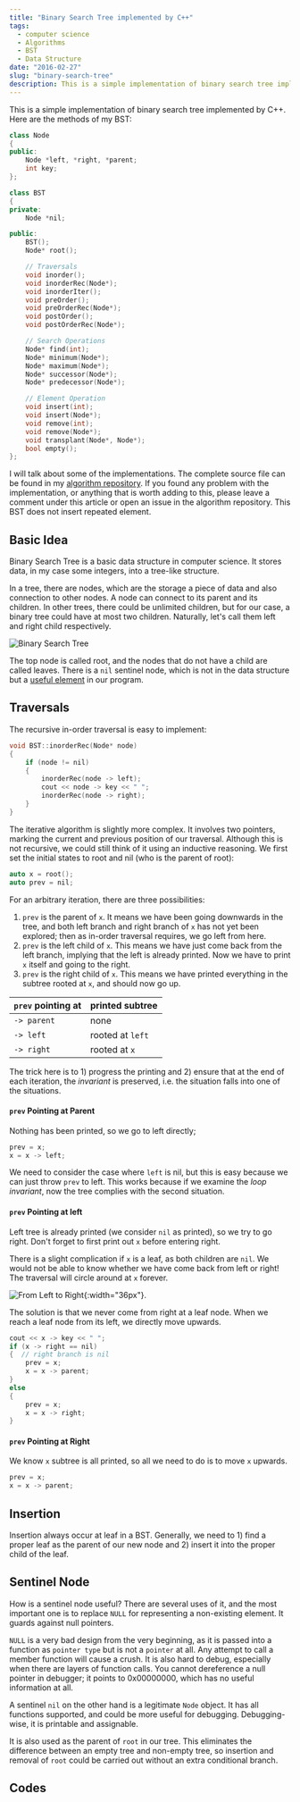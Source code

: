 ```yaml
---
title: "Binary Search Tree implemented by C++"
tags:
  - computer science
  - Algorithms
  - BST
  - Data Structure
date: "2016-02-27"
slug: "binary-search-tree"
description: This is a simple implementation of binary search tree implemented by C++. 
---
```


This is a simple implementation of binary search tree implemented by C++. Here are the methods of my BST:

```cpp
class Node
{
public:
    Node *left, *right, *parent;
    int key;
};

class BST
{
private:
    Node *nil;

public:
    BST();
    Node* root();

    // Traversals
    void inorder();
    void inorderRec(Node*);
    void inorderIter();
    void preOrder();
    void preOrderRec(Node*);
    void postOrder();
    void postOrderRec(Node*);

    // Search Operations
    Node* find(int);
    Node* minimum(Node*);
    Node* maximum(Node*);
    Node* successor(Node*);
    Node* predecessor(Node*);

    // Element Operation
    void insert(int);
    void insert(Node*);
    void remove(int);
    void remove(Node*);
    void transplant(Node*, Node*);
    bool empty();
};
```

I will talk about some of the implementations. The complete source file can be found in my [algorithm repository](https://github.com/PowerSnail/Algorithms-Practices). If you found any problem with the implementation, or anything that is worth adding to this, please leave a comment under this article or open an issue in the algorithm repository. This BST does not insert repeated element.

## Basic Idea

Binary Search Tree is a basic data structure in computer science. It stores data, in my case some integers, into a tree-like structure.

In a tree, there are nodes, which are the storage a piece of data and also connection to other nodes. A node can connect to its parent and its children. In other trees, there could be unlimited children, but for our case, a binary tree could have at most two children. Naturally, let's call them left and right child respectively.

![Binary Search Tree](/images/binarysearchtree.jpg)

The top node is called root, and the nodes that do not have a child are called leaves. There is a `nil` sentinel node, which is not in the data structure but a [useful element](#sentinelNode) in our program.

## Traversals

The recursive in-order traversal is easy to implement:

```cpp
void BST::inorderRec(Node* node)
{
    if (node != nil)
    {
        inorderRec(node -> left);
        cout << node -> key << " ";
        inorderRec(node -> right);
    }
}
```

The iterative algorithm is slightly more complex. It involves two pointers, marking the current and previous position of our traversal. Although this is not recursive, we could still think of it using an inductive reasoning. We first set the initial states to root and nil (who is the parent of root):

```cpp
auto x = root();
auto prev = nil;
```

For an arbitrary iteration, there are three possibilities:

1. `prev` is the parent of `x`. It means we have been going downwards in the tree, and both left branch and right branch of `x` has not yet been explored; then as in-order traversal requires, we go left from here.
2. `prev` is the left child of `x`. This means we have just come back from the left branch, implying that the left is already printed. Now we have to print `x` itself and going to the right.
3. `prev` is the right child of `x`. This means we have printed everything in the subtree rooted at `x`, and should now go up.

| `prev` pointing at | printed subtree  |
| ------------------ | ---------------- |
| `-> parent`        | none             |
| `-> left`          | rooted at `left` |
| `-> right`         | rooted at `x`    |

The trick here is to 1) progress the printing and 2) ensure that at the end of each iteration, the _invariant_ is preserved, i.e. the situation falls into one of the situations.

#### `prev` Pointing at Parent

Nothing has been printed, so we go to left directly;

```cpp
prev = x;
x = x -> left;
```

We need to consider the case where `left` is nil, but this is easy because we can just throw `prev` to left. This works because if we examine the _loop invariant_, now the tree complies with the second situation.

#### `prev` Pointing at left

Left tree is already printed (we consider `nil` as printed), so we try to go right. Don't forget to first print out `x` before entering right.

There is a slight complication if `x` is a leaf, as both children are `nil`. We would not be able to know whether we have come back from left or right! The traversal will circle around at `x` forever.

![From Left to Right](/images/fromlefttoright.jpg){:width="36px"}.

The solution is that we never come from right at a leaf node. When we reach a leaf node from its left, we directly move upwards.

```cpp
cout << x -> key << " ";
if (x -> right == nil)
{  // right branch is nil
    prev = x;
    x = x -> parent;
}
else
{
    prev = x;
    x = x -> right;
}
```

#### `prev` Pointing at Right

We know `x` subtree is all printed, so all we need to do is to move `x` upwards.

```cpp
prev = x;
x = x -> parent;
```

## Insertion

Insertion always occur at leaf in a BST. Generally, we need to 1) find a proper leaf as the parent of our new node and 2) insert it into the proper child of the leaf.

## <a id="sentinelNode"></a> Sentinel Node

How is a sentinel node useful? There are several uses of it, and the most important one is to replace `NULL` for representing a non-existing element. It guards against null pointers.

`NULL` is a very bad design from the very beginning, as it is passed into a function as `pointer type` but is not a `pointer` at all. Any attempt to call a member function will cause a crush. It is also hard to debug, especially when there are layers of function calls. You cannot dereference a null pointer in debugger; it points to 0x00000000, which has no useful information at all.

A sentinel `nil` on the other hand is a legitimate `Node` object. It has all functions supported, and could be more useful for debugging. Debugging-wise, it is printable and assignable.

It is also used as the parent of `root` in our tree. This eliminates the difference between an empty tree and non-empty tree, so insertion and removal of `root` could be carried out without an extra conditional branch.

## Codes

<!--  -->
